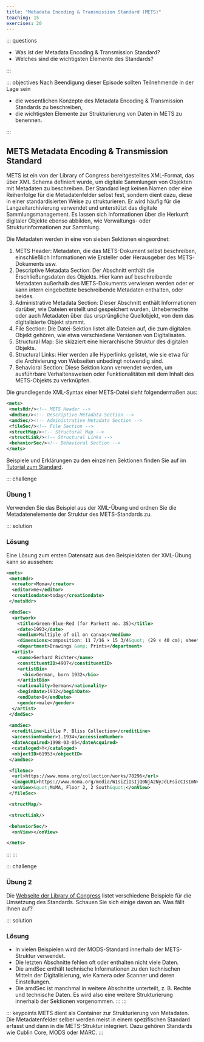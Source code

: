 ```yaml
---
title: "Metadata Encoding & Transmission Standard (METS)"
teaching: 15
exercises: 20
---
```

::: questions 

- Was ist der Metadata Encoding & Transmission Standard?
- Welches sind die wichtigsten Elemente des Standards? 

:::

::: objectives
Nach Beendigung dieser Episode sollten Teilnehmende in der Lage sein  

- die wesentlichen Konzepte des Metadata Encoding & Transmission Standards zu beschreiben,  
- die wichtigsten Elemente zur Strukturierung von Daten in METS zu benennen.  
   
:::

## METS Metadata Encoding & Transmission Standard

METS ist ein von der Library of Congress bereitgestelltes XML-Format, das über XML Schema definiert wurde, um digitale Sammlungen von Objekten mit Metadaten zu beschreiben. Der Standard legt keinen Namen oder eine Reihenfolge für die Metadatenfelder selbst fest, sondern dient dazu, diese in einer standardisierten Weise zu strukturieren. Er wird häufig für die Langzeitarchivierung verwendet und unterstützt das digitale Sammlungsmanagement. Es lassen sich Informationen über die Herkunft digitaler Objekte ebenso abbilden, wie Verwaltungs- oder Strukturinformationen zur Sammlung.    


Die Metadaten werden in eine von sieben Sektionen eingeordnet:   

1. METS Header: Metadaten, die das METS-Dokument selbst beschreiben, einschließlich Informationen wie Ersteller oder Herausgeber des METS-Dokuments usw.
2. Descriptive Metadata Section: Der Abschnitt enthält die Erschließungsdaten des Objekts. Hier kann auf beschreibende Metadaten außerhalb des METS-Dokuments verwiesen werden oder er kann intern eingebettete beschreibende Metadaten enthalten, oder beides. 
3. Administrative Metadata Section: Dieser Abschnitt enthält Informationen darüber, wie Dateien erstellt und gespeichert wurden, Urheberrechte oder auch Metadaten über das ursprüngliche Quellobjekt, von dem das digitalisierte Objekt stammt. 
4. File Section: Die Datei-Sektion listet alle Dateien auf, die zum digitalen Objekt gehören, wie etwa verschiedene Versionen von Digitalisaten. 
5. Structural Map: Sie skizziert eine hierarchische Struktur des digitalen Objekts.
6. Structural Links: Hier werden alle Hyperlinks gelistet, wie sie etwa für die Archivierung von Webseiten unbedingt notwendig sind. 
7. Behavioral Section: Diese Sektion kann verwendet werden, um ausführbare Verhaltensweisen oder Funktionalitäten mit dem Inhalt des METS-Objekts zu verknüpfen.


Die grundlegende XML-Syntax einer METS-Datei sieht folgendermaßen aus:   

```XML
<mets>
 <metsHdr/><!-- METS Header -->
 <dmdSec/><!-- Descriptive Metadata Section -->
 <amdSec/><!-- Administrative Metadata Section -->
 <fileSec/><!-- File Section -->
 <structMap/><!-- Structural Map -->
 <structLink/><!-- Structural Links -->
 <behaviorSec/><!-- Behavioral Section -->
</mets>
```   

Beispiele und Erklärungen zu den einzelnen Sektionen finden Sie auf im [Tutorial zum Standard](https://www.loc.gov/standards/mets/METSOverview.v2.html
).    

::: challenge

### Übung 1

Verwenden Sie das Beispiel aus der XML-Übung und ordnen Sie die Metadatenelemente der Struktur des METS-Standards zu.

::: solution 

### Lösung

Eine Lösung zum ersten Datensatz aus den Beispieldaten der XML-Übung kann so aussehen:    
```XML
<mets>
 <metsHdr>
  <creator>Moma</creator>
  <editor>me</editor>
  <creationdate>today</creationdate>
 </metsHdr>

 <dmdSec>
  <artwork>
    <title>Green-Blue-Red (for Parkett no. 35)</title>
    <date>1993</date>
    <medium>Multiple of oil on canvas</medium>
    <dimensions>composition: 11 7/16 × 15 3/4&quot; (29 × 40 cm); sheet: 11 3/4 × 15 3/4&quot; (29.9 × 40 cm)</dimensions>
    <department>Drawings &amp; Prints</department>
  <artist>
    <name>Gerhard Richter</name>
    <constituentID>4907</constituentID>
    <artistBio>
      <bio>German, born 1932</bio>
    </artistBio>
    <nationality>German</nationality>
    <beginDate>1932</beginDate>
    <endDate>0</endDate>
    <gender>male</gender>
  </artist>
 </dmdSec>   
    
 <amdSec>
  <creditLine>Lillie P. Bliss Collection</creditLine>
  <accessionNumber>1.1934</accessionNumber>
  <dateAcquired>1998-03-05</dateAcquired>
  <cataloged>Y</cataloged>
  <objectID>61953</objectID>
 </amdSec>

 <fileSec>
  <url>https://www.moma.org/collection/works/78296</url>
  <imageURL>https://www.moma.org/media/W1siZiIsIjQ0NjA2NyJdLFsicCIsImNvbnZlcnQiLCItcmVzaXplIDEwMjR4MTAyNFx1MDAzZSJdXQ.jpg?sha=c6bd692fa0fe0685</imageURL>
  <onView>&quot;MoMA, Floor 2, 2 South&quot;</onView>
 </fileSec>

 <structMap/>

 <structLink/>

 <behaviorSec/>
  <onView></onView>

</mets>
```
:::
:::  

::: challenge

### Übung 2

Die [Webseite der Library of Congress](https://www.loc.gov/standards/mets/mets-examples.html) listet verschiedene Beispiele für die Umsetzung des Standards. Schauen Sie sich einige davon an. Was fällt Ihnen auf?  

::: solution

### Lösung

- In vielen Beispielen wird der MODS-Standard innerhalb der METS-Struktur verwendet.
- Die letzten Abschnitte fehlen oft oder enthalten nicht viele Daten.
- Die amdSec enthält technische Informationen zu den technischen Mitteln der Digitalisierung, wie Kamera oder Scanner und deren Einstellungen.
- Die amdSec ist manchmal in weitere Abschnitte unterteilt, z. B. Rechte und technische Daten. Es wird also eine weitere Strukturierung innerhalb der Sektionen vorgenommen. 
:::
:::

::: keypoints
METS dient als Container zur Strukturierung von Metadaten. Die Metadatenfelder selber werden meist in einem spezifischen Standard erfasst und dann in die METS-Struktur integriert. Dazu gehören Standards wie Cublin Core, MODS oder MARC.
:::
